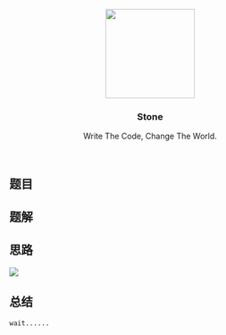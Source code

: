 <p align="center">
  <a href="http://shallweitalk.com">
    <img src="https://avatars2.githubusercontent.com/u/23383152?v=4&u=8dd370744777e5b396df4f20926a79be23ecb829&s=400" width=160 height=160>
  </a>
  <h3 align="center">Stone</h3>
  <p align="center">
    Write The Code, Change The World.
    <br>
  </p>
</p>
<br>

## 题目

>[]()

## 题解

>[]()

## 思路

![](photos/)

## 总结

	wait...... 